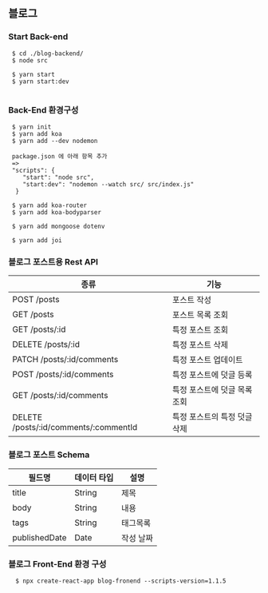 

## 블로그

### Start Back-end
```
 $ cd ./blog-backend/
 $ node src

 $ yarn start
 $ yarn start:dev


```

### Back-End 환경구성
```
 $ yarn init
 $ yarn add koa
 $ yarn add --dev nodemon

 package.json 에 아래 항목 추가
 =>
 "scripts": {
    "start": "node src",
    "start:dev": "nodemon --watch src/ src/index.js"
  }

 $ yarn add koa-router
 $ yarn add koa-bodyparser

 $ yarn add mongoose dotenv

 $ yarn add joi
```

### 블로그 포스트용 Rest API
| 종류 | 기능 |
|---|---|
| POST /posts  | 포스트 작성 |
| GET /posts  | 포스트 목록 조회  |
| GET /posts/:id  | 특정 포스트 조회  |
| DELETE /posts/:id | 특정 포스트 삭제 |
| PATCH /posts/:id/comments | 특정 포스트 업데이트 |
| POST /posts/:id/comments | 특정 포스트에 덧글 등록 |
| GET /posts/:id/comments | 특정 포스트에 덧글 목록 조회 |
| DELETE /posts/:id/comments/:commentId | 특정 포스트의 특정 덧글 삭제 |


### 블로그 포스트 Schema
| 필드명 | 데이터 타입 | 설명 |
|---|---|---|
| title | String | 제목 |
| body | String | 내용 |
| tags | String | 태그목록 |
| publishedDate | Date | 작성 날짜 |


### 블로그 Front-End 환경 구성
```
  $ npx create-react-app blog-fronend --scripts-version=1.1.5
  
```